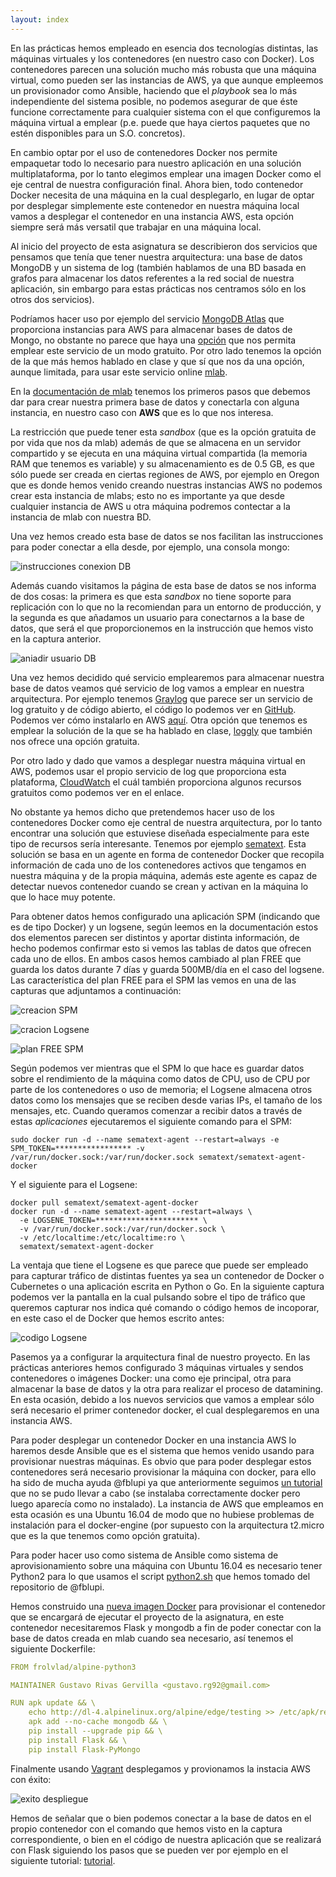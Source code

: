 ```yaml
---
layout: index
---
```


En las prácticas hemos empleado en esencia dos tecnologías distintas, las máquinas virtuales y los contenedores (en nuestro caso con Docker). Los contenedores parecen una solución mucho más robusta que una máquina virtual, como pueden ser las instancias de AWS, ya que aunque empleemos un provisionador como Ansible, haciendo que el *playbook* sea lo más independiente del sistema posible, no podemos asegurar de que éste funcione correctamente para cualquier sistema con el que configuremos la máquina virtual a emplear (p.e. puede que haya ciertos paquetes que no estén disponibles para un S.O. concretos).

En cambio optar por el uso de contenedores Docker nos permite empaquetar todo lo necesario para nuestro aplicación en una solución multiplataforma, por lo tanto elegimos emplear una imagen Docker como el eje central de nuestra configuración final. Ahora bien, todo contenedor Docker necesita de una máquina en la cual desplegarlo, en lugar de optar por desplegar simplemente este contenedor en nuestra máquina local vamos a desplegar el contenedor en una instancia AWS, esta opción siempre será más versatil que trabajar en una máquina local.

Al inicio del proyecto de esta asignatura se describieron dos servicios que pensamos que tenía que tener nuestra arquitectura: una base de datos MongoDB y un sistema de log (también hablamos de una BD basada en grafos para almacenar los datos referentes a la red social de nuestra aplicación, sin embargo para estas prácticas nos centramos sólo en los otros dos servicios).

Podríamos hacer uso por ejemplo del servicio [MongoDB Atlas](https://www.mongodb.com/cloud/atlas/lp/aws-users?jmp=search&utm_source=google&utm_campaign=EMEA-Spain-Atlas-Brand-Alpha&utm_keyword=mongodb%20aws&utm_device=c&utm_network=g&utm_medium=cpc&utm_creative=174534503194&utm_matchtype=e&_bt=174534503194&_bk=mongodb%20aws&_bm=e&_bn=g&gclid=CjwKEAiAq8bEBRDuuOuyspf5oyMSJAAcsEyWAMPlCQ3riI0Ksc8sZWexSPvpdNRNL-ODENUK2vYgsRoCmIfw_wcB) que proporciona instancias para AWS para almacenar bases de datos de Mongo, no obstante no parece que haya una [opción](https://www.mongodb.com/cloud/atlas/pricing) que nos permita emplear este servicio de un modo gratuito. Por otro lado tenemos la opción de la que más hemos hablado en clase y que sí que nos da una opción, aunque limitada, para usar este servicio online [mlab](https://mlab.com/).

En la [documentación de mlab](http://docs.mlab.com/) tenemos los primeros pasos que debemos dar para crear nuestra primera base de datos y conectarla con alguna instancia, en nuestro caso con **AWS** que es lo que nos interesa.

La restricción que puede tener esta *sandbox* (que es la opción gratuita de por vida que nos da mlab) además de que se almacena en un servidor compartido y se ejecuta en una máquina virtual compartida (la memoria RAM que tenemos es variable) y su almacenamiento es de 0.5 GB, es que sólo puede ser creada en ciertas regiones de AWS, por ejemplo en Oregon que es donde hemos venido creando nuestras instancias AWS no podemos crear esta instancia de mlabs; esto no es importante ya que desde cualquier instancia de AWS u otra máquina podremos contectar a la instancia de mlab con nuestra BD.

Una vez hemos creado esta base de datos se nos facilitan las instrucciones para poder conectar a ella desde, por ejemplo, una consola mongo:

![instrucciones conexion DB](img/instruccionesDB.png)

Además cuando visitamos la página de esta base de datos se nos informa de dos cosas: la primera es que esta *sandbox* no tiene soporte para replicación con lo que no la recomiendan para un entorno de producción, y la segunda es que añadamos un usuario para conectarnos a la base de datos, que será el que proporcionemos en la instrucción que hemos visto en la captura anterior.

![aniadir usuario DB](img/aniadirUsuarioDB.png)

Una vez hemos decidido qué servicio emplearemos para almacenar nuestra base de datos veamos qué servicio de log vamos a emplear en nuestra arquitectura. Por ejemplo tenemos [Graylog](https://www.graylog.org/) que parece ser un servicio de log gratuito y de código abierto, el código lo podemos ver en [GitHub](https://github.com/Graylog2/graylog2-server). Podemos ver cómo instalarlo en AWS [aquí](http://docs.graylog.org/en/2.1/pages/installation/aws.html). Otra opción que tenemos es emplear la solución de la que se ha hablado en clase, [loggly](https://www.loggly.com/plans-and-pricing/) que también nos ofrece una opción gratuita.

Por otro lado y dado que vamos a desplegar nuestra máquina virtual en AWS, podemos usar el propio servicio de log que proporciona esta plataforma, [CloudWatch](https://aws.amazon.com/es/cloudwatch/pricing/) el cuál también proporciona algunos recursos gratuitos como podemos ver en el enlace.

No obstante ya hemos dicho que pretendemos hacer uso de los contenedores Docker como eje central de nuestra arquitectura, por lo tanto encontrar una solución que estuviese diseñada especialmente para este tipo de recursos sería interesante. Tenemos por ejemplo [sematext](https://sematext.com/docker/?t=c:307458666,g:19611938346,l:9047061,m:b,n:g,d:c,dm:,cr:161837115991,k:%2Bdocker%20%2Blog&gclid=CjwKEAiAq8bEBRDuuOuyspf5oyMSJAAcsEyWez5joZfBpdOk6Thw6zs3MzSeH5wy5TU_yXmHZT4bYBoC_pvw_wcB). Esta solución se basa en un agente en forma de contenedor Docker que recopila información de cada uno de los contenedores activos que tengamos en nuestra máquina y de la propia máquina, además este agente es capaz de detectar nuevos contenedor cuando se crean y activan en la máquina lo que lo hace muy potente.

Para obtener datos hemos configurado una aplicación SPM (indicando que es de tipo Docker) y un logsene, según leemos en la documentación estos dos elementos parecen ser distintos y aportar distinta información, de hecho podemos confirmar esto si vemos las tablas de datos que ofrecen cada uno de ellos. En ambos casos hemos cambiado al plan FREE que guarda los datos durante 7 días y guarda 500MB/día en el caso del logsene. Las característica del plan FREE para el SPM las vemos en una de las capturas que adjuntamos a continuación:

![creacion SPM](img/creacionSPM.png)

![cracion Logsene](img/creacionLogsene.png)

![plan FREE SPM](img/planSPM.png)

Según podemos ver mientras que el SPM lo que hace es guardar datos sobre el rendimiento de la máquina como datos de CPU, uso de CPU por parte de los contenedores o uso de memoria; el Logsene almacena otros datos como los mensajes que se reciben desde varias IPs, el tamaño de los mensajes, etc. Cuando queramos comenzar a recibir datos a través de estas *aplicaciones* ejecutaremos el siguiente comando para el SPM:

```shell
sudo docker run -d --name sematext-agent --restart=always -e SPM_TOKEN=***************** -v /var/run/docker.sock:/var/run/docker.sock sematext/sematext-agent-docker
```

Y el siguiente para el Logsene:

```shell
docker pull sematext/sematext-agent-docker
docker run -d --name sematext-agent --restart=always \
  -e LOGSENE_TOKEN=*********************** \
  -v /var/run/docker.sock:/var/run/docker.sock \
  -v /etc/localtime:/etc/localtime:ro \
  sematext/sematext-agent-docker
```

La ventaja que tiene el Logsene es que parece que puede ser empleado para capturar tráfico de distintas fuentes ya sea un contenedor de Docker o Cubernetes o una aplicación escrita en Python o Go. En la siguiente captura podemos ver la pantalla en la cual pulsando sobre el tipo de tráfico que queremos capturar nos indica qué comando o código hemos de incoporar, en este caso el de Docker que hemos escrito antes:

![codigo Logsene](img/comandoLogsene.png)

Pasemos ya a configurar la arquitectura final de nuestro proyecto. En las prácticas anteriores hemos configurado 3 máquinas virtuales y sendos contenedores o imágenes Docker: una como eje principal, otra para almacenar la base de datos y la otra para realizar el proceso de datamining. En esta ocasión, debido a los nuevos servicios que vamos a emplear sólo será necesario el primer contenedor docker, el cual desplegaremos en una instancia AWS.

Para poder desplegar un contenedor Docker en una instancia AWS lo haremos desde Ansible que es el sistema que hemos venido usando para provisionar nuestras máquinas. Es obvio que para poder desplegar estos contenedores será necesario provisionar la máquina con docker, para ello ha sido de mucha ayuda @fblupi ya que anteriormente seguimos [un tutorial](http://www.jiayul.me/hacking/2016/07/24/using-ansible-to-provision-aws-ec2-instances-with-docker.html) que no se pudo llevar a cabo (se instalaba correctamente docker pero luego aparecía como no instalado). La instancia de AWS que empleamos en esta ocasión es una Ubuntu 16.04 de modo que no hubiese problemas de instalación para el docker-engine (por supuesto con la arquitectura t2.micro que es la que tenemos como opción gratuita).

Para poder hacer uso como sistema de Ansible como sistema de aprovisionamiento sobre una máquina con Ubuntu 16.04 es necesario tener Python2 para lo que usamos el script [python2.sh](https://github.com/Griger/CC/blob/master/despliegue/python2.sh) que hemos tomado del repositorio de @fblupi.

Hemos construido una [nueva imagen Docker](https://hub.docker.com/r/griger/cc/builds/) para provisionar el contenedor que se encargará de ejecutar el proyecto de la asignatura, en este contenedor necesitaremos Flask y mongodb a fin de poder conectar con la base de datos creada en mlab cuando sea necesario, así tenemos el siguiente Dockerfile:

```yml
FROM frolvlad/alpine-python3

MAINTAINER Gustavo Rivas Gervilla <gustavo.rg92@gmail.com>

RUN apk update && \
    echo http://dl-4.alpinelinux.org/alpine/edge/testing >> /etc/apk/repositories && \
    apk add --no-cache mongodb && \
    pip install --upgrade pip && \
    pip install Flask && \
    pip install Flask-PyMongo
```
Finalmente usando [Vagrant](https://github.com/Griger/CC/blob/master/despliegue/Vagrantfile) desplegamos y provionamos la instacia AWS con éxito:

![exito despliegue](img/funcionamientoDespliegue.png)

Hemos de señalar que o bien podemos conectar a la base de datos en el propio contenedor con el comando que hemos visto en la captura correspondiente, o bien en el código de nuestra aplicación que se realizará con Flask siguiendo los pasos que se pueden ver por ejemplo en el siguiente tutorial: [tutorial](https://kalimadev.wordpress.com/2016/04/07/create-your-own-datasource-with-python-heroku-and-mlab/).
